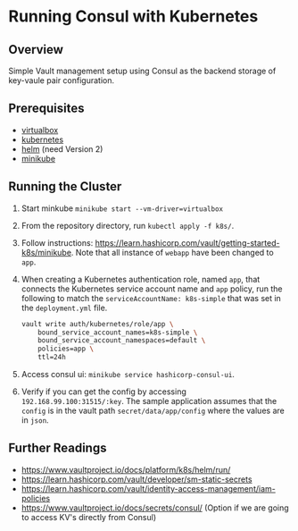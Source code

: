 # Running Consul with Kubernetes
## Overview
Simple Vault management setup using Consul as the backend storage of key-vaule pair configuration.


## Prerequisites
* [virtualbox](https://www.virtualbox.org/wiki/Downloads)
* [kubernetes](https://kubernetes.io/docs/tasks/tools/install-kubectl)
* [helm](https://helm.sh/docs/intro/install/) (need Version 2)
* [minikube](https://kubernetes.io/docs/tasks/tools/install-minikube/)


## Running the Cluster
1. Start minkube `minikube start --vm-driver=virtualbox`
2. From the repository directory, run `kubectl apply -f k8s/`.
3. Follow instructions: https://learn.hashicorp.com/vault/getting-started-k8s/minikube. Note that all instance of `webapp` have been changed to `app`.
4. When creating a Kubernetes authentication role, named `app`, that connects the Kubernetes service account name and `app` policy, run the following to match the `serviceAccountName: k8s-simple` that was set in the `deployment.yml` file.

    ```bash
    vault write auth/kubernetes/role/app \
        bound_service_account_names=k8s-simple \
        bound_service_account_namespaces=default \
        policies=app \
        ttl=24h
    ```
5. Access consul ui: `minikube service hashicorp-consul-ui`.
6. Verify if you can get the config by accessing `192.168.99.100:31515/:key`. The sample application assumes that the `config` is in the vault path `secret/data/app/config` where the values are in `json`. 


## Further Readings
* https://www.vaultproject.io/docs/platform/k8s/helm/run/
* https://learn.hashicorp.com/vault/developer/sm-static-secrets
* https://learn.hashicorp.com/vault/identity-access-management/iam-policies
* https://www.vaultproject.io/docs/secrets/consul/ (Option if we are going to access KV's directly from Consul)
